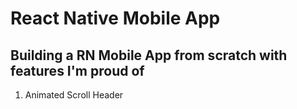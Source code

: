 # React Native Mobile App

## Building a RN Mobile App from scratch with features I'm proud of

1. Animated Scroll Header

